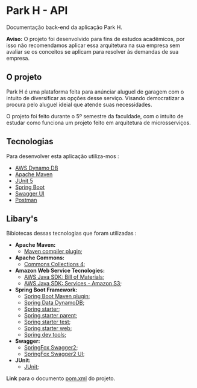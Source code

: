 # Park H - API  
Documentação back-end da aplicação Park H.<br/> 

**Aviso:** O projeto foi desenvolvido para fins de estudos acadêmicos, por isso não recomendamos aplicar essa arquitetura na sua empresa sem avaliar se os conceitos se aplicam para resolver às demandas de sua empresa.
<br/>

## O projeto
Park H é uma plataforma feita para anúnciar aluguel de garagem com o intuito de diversificar as opções desse serviço. Visando democratizar a procura pelo aluguel ideial que atende suas necessidades.

O projeto foi feito durante o 5º semestre da faculdade, com o intuito de estudar como funciona um projeto feito em arquitetura de microsserviços.

## Tecnologias
Para desenvolver esta aplicação utiliza-mos :
- [AWS Dynamo DB](https://aws.amazon.com/pt/dynamodb/)
- [Apache Maven](https://maven.apache.org/)
- [JUnit 5](https://junit.org/junit5/)
- [Spring Boot](https://spring.io/projects/spring-boot)
- [Swagger UI](https://swagger.io/tools/swagger-ui/)
- [Postman](https://www.postman.com/)
## Libary's
Bibiotecas dessas tecnologias que foram utilizadas :
- **Apache Maven:** 
  - [Maven compiler plugin](https://mvnrepository.com/artifact/org.apache.maven.plugins/maven-compiler-plugin/3.8.1);  
- **Apache Commons:**
  - [Commons Collections 4](https://mvnrepository.com/artifact/org.apache.commons/commons-collections4/4.4);
- **Amazon Web Service Tecnologies:**
  - [AWS Java SDK: Bill of Materials](https://mvnrepository.com/artifact/software.amazon.awssdk/bom/2.17.29);
  - [AWS Java SDK: Services - Amazon S3](https://mvnrepository.com/artifact/software.amazon.awssdk/s3/2.17.29);
- **Spring Boot Framework:** 
  - [Spring Boot Maven plugin](https://mvnrepository.com/artifact/org.springframework.boot/spring-boot-maven-plugin/2.5.4);
  - [Spring Data DynamoDB](https://mvnrepository.com/artifact/com.github.derjust/spring-data-dynamodb/5.1.0);
  - [Spring starter](https://mvnrepository.com/artifact/org.springframework.boot/spring-boot-starter/2.5.4);
  - [Spring starter parent](https://mvnrepository.com/artifact/org.springframework.boot/spring-boot-starter-parent/2.5.4);
  - [Spring starter test](https://mvnrepository.com/artifact/org.springframework.boot/spring-boot-starter-test/2.5.4);
  - [Spring starter web](https://mvnrepository.com/artifact/org.springframework.boot/spring-boot-starter-web/2.5.4);
  - [Spring dev tools](https://mvnrepository.com/artifact/org.springframework.boot/spring-boot-devtools/2.5.4);
- **Swagger:** 
  - [SpringFox Swagger2](https://mvnrepository.com/artifact/io.springfox/springfox-swagger2/3.0.0);
  - [SpringFox Swagger2 UI](https://mvnrepository.com/artifact/io.springfox/springfox-swagger-ui/3.0.0);
- **JUnit:**
  - [JUnit](https://mvnrepository.com/artifact/junit/junit/4.13.2);

**Link** para o documento [pom.xml](https://github.com/Marlinsk/Park_H-Backend/blob/master/backend-park/pom.xml) do projeto.

